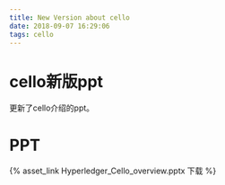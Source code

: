 ```yaml
---
title: New Version about cello
date: 2018-09-07 16:29:06
tags: cello
---
```


# cello新版ppt

更新了cello介绍的ppt。

<!-- more -->

# PPT

{% asset_link Hyperledger_Cello_overview.pptx 下载 %}
